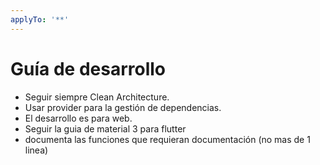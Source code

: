 ```yaml
---
applyTo: '**'
---
```

# Guía de desarrollo

- Seguir siempre Clean Architecture.
- Usar provider para la gestión de dependencias.
- El desarrollo es para web. 
- Seguir la guia de material 3 para flutter
- documenta las funciones que requieran documentación (no mas de 1 linea)